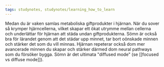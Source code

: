 ```yaml
---
tags: studynotes, studynotes/learning_how_to_learn
---
```


Medan du är vaken samlas metaboliska giftprodukter i hjärnan. När du sover så krymper hjärncellerna, vilket skapar ett ökat utrymme mellan cellerna och underlättar för hjärnan att städa undan giftprodukterna. Sömn är också bra för lärandet genom att det städar upp minnet, tar bort oönskade minnen och stärker det som du vill minnas. Hjärnan repeterar också dom mer avancerade minnen du skapar och stärker därmed dom neural pathways som du försöker bygga. Sömn är det ultimata "diffused mode" (se [[focused vs diffuse mode]]).

